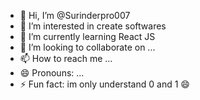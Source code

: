 - 👋 Hi, I’m @Surinderpro007
- 👀 I’m interested in create softwares
- 🌱 I’m currently learning React JS
- 💞️ I’m looking to collaborate on ...
- 📫 How to reach me ...
- 😄 Pronouns: ...
- ⚡ Fun fact: im only understand 0 and 1 😄

<!---
Surinderpro007/Surinderpro007 is a ✨ special ✨ repository because its `README.md` (this file) appears on your GitHub profile.
You can click the Preview link to take a look at your changes.
--->
